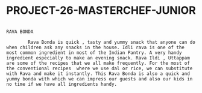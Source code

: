 # PROJECT-26-MASTERCHEF-JUNIOR
                                                                                 RAVA BONDA
                              
            Rava Bonda is quick , tasty and yummy snack that anyone can do when children ask any snacks in the house. Idli rava is one of the most common ingredient in most of the Indian Pantry. A very handy ingredient especially to make an evening snack. Rava Ildi , Uttappam are some of the recipes that we all make frequently. For the most of the conventional recipes  where we use dal or rice, we can substitute with Rava and make it instantly. This Rava Bonda is also a quick and yummy bonda with which we can impress our guests and also our kids in no time if we have all ingredients handy.
